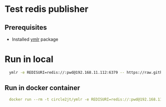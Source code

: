 # Test redis publisher

## Prerequisites

- Installed [ymlr](https://github.com/circle2jt/ymlr) package

# Run in local
```sh
  ymlr -e REDISURI=redis://:pwd@192.168.11.112:6379 -- https://raw.githubusercontent.com/circle2jt/ymlr-redis/main/shares/redis-pub/index.yaml
```

## Run in docker container
```yaml
  docker run --rm -t circle2jt/ymlr -e REDISURI=redis://:pwd@192.168.11.112:6379 -- https://raw.githubusercontent.com/circle2jt/ymlr-redis/main/shares/redis-pub/index.yaml
```
